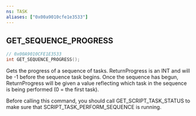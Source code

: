 ```yaml
---
ns: TASK
aliases: ["0x00a9010cfe1e3533"]
---
```

## GET_SEQUENCE_PROGRESS

```c
// 0x00A9010CFE1E3533
int GET_SEQUENCE_PROGRESS();
```

Gets the progress of a sequence of tasks.
ReturnProgress is an INT and will be -1 before the sequence task begins. Once the sequence has begun, ReturnProgress will be given a value reflecting which task in the sequence is being performed (0 = the first task).

Before calling this command, you should call GET_SCRIPT_TASK_STATUS to make sure that SCRIPT_TASK_PERFORM_SEQUENCE is running.

